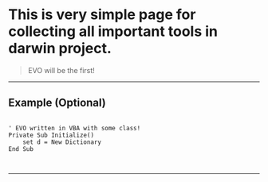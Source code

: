 # This is very simple page for collecting all important tools in darwin project.

> EVO will be the first!

---

## Example (Optional)

```visual basic

' EVO written in VBA with some class!
Private Sub Initialize()
    set d = New Dictionary
End Sub



```

---